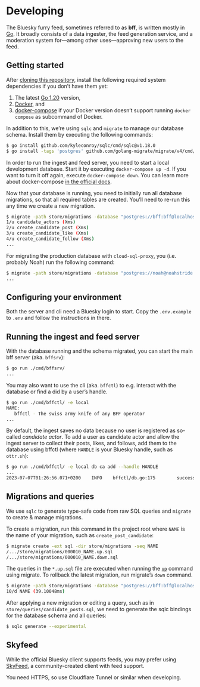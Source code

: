 # Developing

The Bluesky furry feed, sometimes referred to as **bff**, is written
mostly in [Go][go]. It broadly consists of a data ingester, the feed
generation service, and a moderation system for—among other
uses—approving new users to the feed.

[go]: https://go.dev

## Getting started

After [cloning this repository][clone], install the following required
system dependencies if you don’t have them yet:

1. The latest [Go 1.20][go] version,
2. [Docker][docker], and
3. [docker-compose][docker-compose] if your Docker version doesn’t
   support running `docker compose` as subcommand of Docker.

In addition to this, we’re using `sqlc` and `migrate` to manage our
database schema. Install them by executing the following commands:

```bash
$ go install github.com/kyleconroy/sqlc/cmd/sqlc@v1.18.0
$ go install -tags 'postgres' github.com/golang-migrate/migrate/v4/cmd/migrate@latest
```

In order to run the ingest and feed server, you need to start a local
development database. Start it by executing `docker-compose up -d`. If
you want to turn it off again, execute `docker-compose down`. You can
learn more about docker-compose [in the official docs][docker-compose].

Now that your database is running, you need to initially run all database
migrations, so that all required tables are created. You’ll need to
re-run this any time we create a new migration.

```sh
$ migrate -path store/migrations -database "postgres://bff:bff@localhost:5432/bff?sslmode=disable" up
1/u candidate_actors (Xms)
2/u create_candidate_post (Xms)
3/u create_candidate_like (Xms)
4/u create_candidate_follow (Xms)
...
```

For migrating the production database with `cloud-sql-proxy`, you (i.e.
probably Noah) run the following command:

```sh
$ migrate -path store/migrations -database "postgres://noah@noahstride.co.uk@localhost:15432/bff?sslmode=disable" up
...
```

[clone]: https://docs.github.com/en/repositories/creating-and-managing-repositories/cloning-a-repository
[docker]: https://docs.docker.com/engine/install/#server
[docker-compose]: https://docs.docker.com/compose/

## Configuring your environment

Both the server and cli need a Bluesky login to start. Copy the
`.env.example` to `.env` and follow the instructions in there.

## Running the ingest and feed server

With the database running and the schema migrated, you can start the main
bff server (aka. `bffsrv`):

```sh
$ go run ./cmd/bffsrv/
...
```

You may also want to use the cli (aka. `bffctl`) to e.g. interact with
the database or find a did by a user’s handle.

```sh
$ go run ./cmd/bffctl/ -e local
NAME:
   bffctl - The swiss army knife of any BFF operator
...
```

By default, the ingest saves no data because no user is registered as
so-called _candidate actor_. To add a user as candidate actor and allow
the ingest server to collect their posts, likes, and follows, add them
to the database using bffctl (where `HANDLE` is your Bluesky handle, such
as `ottr.sh`):

```sh
$ go run ./cmd/bffctl/ -e local db ca add --handle HANDLE
...
2023-07-07T01:26:56.071+0200    INFO    bffctl/db.go:175        successfully added
```

## Migrations and queries

We use `sqlc` to generate type-safe code from raw SQL queries and
`migrate` to create & manage migrations.

To create a migration, run this command in the project root where
`NAME` is the name of your migration, such as `create_post_candidate`:

```sh
$ migrate create -ext sql -dir store/migrations -seq NAME
/.../store/migrations/000010_NAME.up.sql
/.../store/migrations/000010_NAME.down.sql
```

The queries in the `*.up.sql` file are executed when running the
[`up`](#getting-started) command using migrate. To rollback the latest
migration, run migrate’s `down` command.

```sh
$ migrate -path store/migrations -database "postgres://bff:bff@localhost:5432/bff?sslmode=disable" down 1
10/d NAME (39.10048ms)
```

After applying a new migration or editing a query, such as in
`store/queries/candidate_posts.sql`, we need to generate the sqlc
bindings for the database schema and all queries:

```sh
$ sqlc generate --experimental
```

## Skyfeed

While the official Bluesky client supports feeds, you may prefer using
[SkyFeed][skyfeed], a community-created client with feed support.

You need HTTPS, so use Cloudflare Tunnel or similar when developing.

[skyfeed]: https://skyfeed.app/#/
